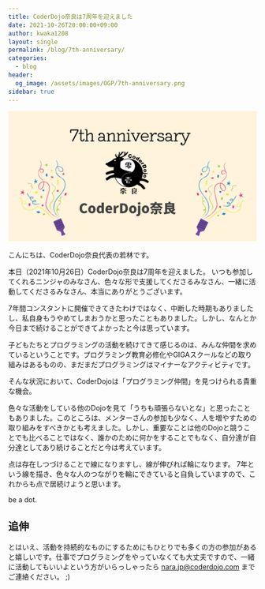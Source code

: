 ```yaml
---
title: CoderDojo奈良は7周年を迎えました
date: 2021-10-26T20:00:00+09:00
author: kwaka1208
layout: single
permalink: /blog/7th-anniversary/
categories:
  - blog
header:
  og_image: /assets/images/OGP/7th-anniversary.png
sidebar: true
---
```

![](/assets/images/OGP/7th-anniversary.png)

こんにちは、CoderDojo奈良代表の若林です。

本日（2021年10月26日）CoderDojo奈良は7周年を迎えました。
いつも参加してくれるニンジャのみなさん、色々な形で支援してくださるみなさん、一緒に活動してくださるみなさん、本当にありがとうございます。

7年間コンスタントに開催できてきたわけではなく、中断した時期もありましたし、私自身もうやめてしまおうかと思ったこともありました。しかし、なんとか今日まで続けることができてよかったと今は思っています。

子どもたちとプログラミングの活動を続けてきて感じるのは、みんな仲間を求めているということです。プログラミング教育必修化やGIGAスクールなどの取り組みはあるものの、まだまだプログラミングはマイナーなアクティビティです。

そんな状況において、CoderDojoは「プログラミング仲間」を見つけられる貴重な機会。

色々な活動をしている他のDojoを見て「うちも頑張らないとな」と思ったこともありました。このところは、メンターさんの参加も少なく、人を増やすための取り組みをすべきかとも考えました。しかし、重要なことは他のDojoと競うことでも比べることではなく、誰かのために何かをすることでもなく、自分達が自分達としてあり続けることだと今は考えています。

点は存在しつづけることで線になりますし、線が伸びれば輪になります。
7年という線を描き、色々な人のつながりを輪にできていると自負していますので、これからも点で居続けようと思います。

be a dot.

## 追伸
とはいえ、活動を持続的なものにするためにもひとりでも多くの方の参加があると嬉しいです。仕事でプログラミングをやっていなくても大丈夫ですので、一緒に活動してもいいよという方がいらっしゃったら [nara.jp@coderdojo.com](mailto:nara.jp@coderdojo.com) までご連絡ください。 ;)

